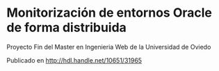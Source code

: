 # Monitorización de entornos Oracle de forma distribuida

Proyecto Fin del Master en Ingenieria Web de la Universidad de Oviedo

Publicado en http://hdl.handle.net/10651/31965

